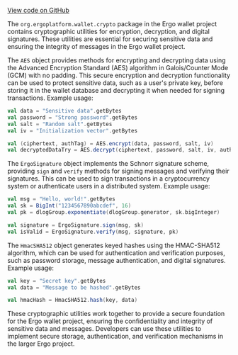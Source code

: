 [View code on GitHub](https://github.com/ergoplatform/ergo/.autodoc/docs/json/ergo-wallet/src/main/scala/org/ergoplatform/wallet/crypto)

The `org.ergoplatform.wallet.crypto` package in the Ergo wallet project contains cryptographic utilities for encryption, decryption, and digital signatures. These utilities are essential for securing sensitive data and ensuring the integrity of messages in the Ergo wallet project.

The `AES` object provides methods for encrypting and decrypting data using the Advanced Encryption Standard (AES) algorithm in Galois/Counter Mode (GCM) with no padding. This secure encryption and decryption functionality can be used to protect sensitive data, such as a user's private key, before storing it in the wallet database and decrypting it when needed for signing transactions. Example usage:

```scala
val data = "Sensitive data".getBytes
val password = "Strong password".getBytes
val salt = "Random salt".getBytes
val iv = "Initialization vector".getBytes

val (ciphertext, authTag) = AES.encrypt(data, password, salt, iv)
val decryptedDataTry = AES.decrypt(ciphertext, password, salt, iv, authTag)
```

The `ErgoSignature` object implements the Schnorr signature scheme, providing `sign` and `verify` methods for signing messages and verifying their signatures. This can be used to sign transactions in a cryptocurrency system or authenticate users in a distributed system. Example usage:

```scala
val msg = "Hello, world!".getBytes
val sk = BigInt("1234567890abcdef", 16)
val pk = dlogGroup.exponentiate(dlogGroup.generator, sk.bigInteger)

val signature = ErgoSignature.sign(msg, sk)
val isValid = ErgoSignature.verify(msg, signature, pk)
```

The `HmacSHA512` object generates keyed hashes using the HMAC-SHA512 algorithm, which can be used for authentication and verification purposes, such as password storage, message authentication, and digital signatures. Example usage:

```scala
val key = "Secret key".getBytes
val data = "Message to be hashed".getBytes

val hmacHash = HmacSHA512.hash(key, data)
```

These cryptographic utilities work together to provide a secure foundation for the Ergo wallet project, ensuring the confidentiality and integrity of sensitive data and messages. Developers can use these utilities to implement secure storage, authentication, and verification mechanisms in the larger Ergo project.
